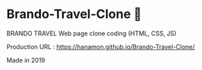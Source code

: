 # Brando-Travel-Clone 🐑

BRANDO TRAVEL Web page clone coding (HTML, CSS, JS)

Production URL : https://hanamon.github.io/Brando-Travel-Clone/

Made in 2019

